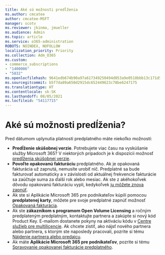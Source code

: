 ```yaml
---
title: Aké sú možnosti predĺženia
ms.author: cmcatee
author: cmcatee-MSFT
manager: scotv
ms.reviewer: jkinma, jmueller
ms.audience: Admin
ms.topic: article
ms.service: o365-administration
ROBOTS: NOINDEX, NOFOLLOW
localization_priority: Priority
ms.collection: Adm_O365
ms.custom:
- commerce_subscriptions
- "1400006"
- "5832"
ms.openlocfilehash: 9641edb674b90a97a617349250494d053a9e0518bbb13c171d5f164a117abf3d
ms.sourcegitcommit: b5f7da89a650d2915dc652449623c78be6247175
ms.translationtype: HT
ms.contentlocale: sk-SK
ms.lasthandoff: 08/05/2021
ms.locfileid: "54117715"
---
```

# <a name="what-are-my-options-to-extend"></a>Aké sú možnosti predĺženia?

Pred dátumom uplynutia platnosti predplatného máte niekoľko možností:

- **Predĺženie skúšobnej verzie**.  Potrebujete viac času na vyskúšanie služby Microsoft 365? V niektorých prípadoch je k dispozícii možnosť [predĺženia skúšobnej verzie](https://docs.microsoft.com/microsoft-365/commerce/extend-your-trial).  
- **Povoľte opakovanú fakturáciu** predplatného. Ak je opakovaná fakturácia už zapnutá, nemusíte urobiť nič. Predplatné sa bude fakturovať automaticky a v závislosti od aktuálnej frekvencie fakturácie sa zaúčtuje suma za ďalší rok alebo mesiac. Ak ste z akéhokoľvek dôvodu opakovanú fakturáciu vypli, kedykoľvek [ju môžete znova zapnúť](https://docs.microsoft.com/microsoft-365/commerce/subscriptions/renew-your-subscription).
- Ak ste si Aplikácie Microsoft 365 pre podnikateľov kúpili pomocou **predplatenej karty**, môžete pre svoje predplatné zapnúť možnosť [Opakovaná fakturácia](https://docs.microsoft.com/microsoft-365/commerce/subscriptions/renew-your-subscription).
- Ak ste **zákazníkom s programom Open Volume Licensing** a ročným predplateným predplatným, kontaktujte partnera a zakúpte si nový kód Product Key. E-mailom dostanete pokyny na aktiváciu kódu v [Centre služieb pre multilicencie](https://go.microsoft.com/fwlink/p/?LinkID=282016). Ak chcete zistiť, ako nájsť nového partnera alebo partnera, s ktorým ste naposledy pracovali, pozrite si tému [Nájdenie partnera alebo predajcu](https://docs.microsoft.com/microsoft-365/admin/manage/find-your-partner-or-reseller).
- Ak máte **Aplikácie Microsoft 365 pre podnikateľov**, pozrite si tému [Spravovanie opakovanej fakturácie predplatného](https://docs.microsoft.com/microsoft-365/commerce/subscriptions/renew-your-subscription).
